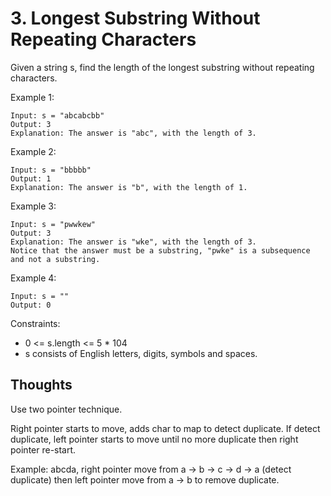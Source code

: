 # 3. Longest Substring Without Repeating Characters

Given a string s, find the length of the longest substring without repeating characters.

Example 1:

```text
Input: s = "abcabcbb"
Output: 3
Explanation: The answer is "abc", with the length of 3.
```

Example 2:

```text
Input: s = "bbbbb"
Output: 1
Explanation: The answer is "b", with the length of 1.
```

Example 3:

```text
Input: s = "pwwkew"
Output: 3
Explanation: The answer is "wke", with the length of 3.
Notice that the answer must be a substring, "pwke" is a subsequence and not a substring.
```

Example 4:

```text
Input: s = ""
Output: 0
```

Constraints:

- 0 <= s.length <= 5 \* 104
- s consists of English letters, digits, symbols and spaces.

## Thoughts

Use two pointer technique.

Right pointer starts to move, adds char to map to detect duplicate.
If detect duplicate, left pointer starts to move until no more duplicate then right pointer re-start.

Example: abcda, right pointer move from a -> b -> c -> d -> a (detect duplicate) then left pointer move from a -> b to remove duplicate.
